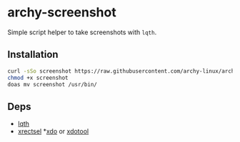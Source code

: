 # archy-screenshot

Simple script helper to take screenshots with `lqth`.

## Installation

```sh
curl -sSo screenshot https://raw.githubusercontent.com/archy-linux/archy-screenshot/aurora/screenshot.sh
chmod +x screenshot
doas mv screenshot /usr/bin/
```

## Deps
* [lqth][lqth]
* [xrectsel][xrectsel]
*[xdo][xdo] or [xdotool][xdotool]

[lqth]: https://github.com/0x61nas/lqth
[xrectsel]: https://github.com/ropery/xrectsel
[xdotool]: https://github.com/jordansissel/xdotool
[xdo]: https://github.com/baskerville/xdo
